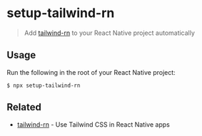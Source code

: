 # setup-tailwind-rn

> Add [tailwind-rn](https://github.com/vadimdemedes/tailwind-rn) to your React Native project automatically

## Usage

Run the following in the root of your React Native project:

```
$ npx setup-tailwind-rn
```

## Related

- [tailwind-rn](https://github.com/vadimdemedes/tailwind-rn) - Use Tailwind CSS in React Native apps
